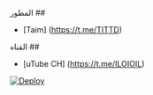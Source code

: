 المطور ##

* [Taim] (https://t.me/TITTD)

القناه ##

* [uTube CH] (https://t.me/ILOIOIL)


[![Deploy](https://www.herokucdn.com/deploy/button.svg)](https://heroku.com/deploy?template=https://github.com/TITTDk/uTube)



